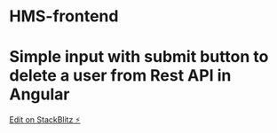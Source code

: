 # HMS-frontend

# Simple input with submit button to delete a user from Rest API in Angular

[Edit on StackBlitz ⚡️](https://stackblitz.com/edit/hms-frontend)
